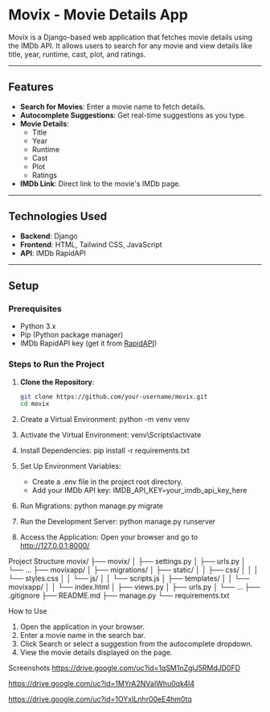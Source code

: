 # Movix - Movie Details App

Movix is a Django-based web application that fetches movie details using the IMDb API. It allows users to search for any movie and view details like title, year, runtime, cast, plot, and ratings.

---

## Features
- **Search for Movies**: Enter a movie name to fetch details.
- **Autocomplete Suggestions**: Get real-time suggestions as you type.
- **Movie Details**:
  - Title
  - Year
  - Runtime
  - Cast
  - Plot
  - Ratings
- **IMDb Link**: Direct link to the movie's IMDb page.

---

## Technologies Used
- **Backend**: Django
- **Frontend**: HTML, Tailwind CSS, JavaScript
- **API**: IMDb RapidAPI

---

## Setup

### Prerequisites
- Python 3.x
- Pip (Python package manager)
- IMDb RapidAPI key (get it from [RapidAPI](https://rapidapi.com/apidojo/api/imdb8))

### Steps to Run the Project

1. **Clone the Repository**:
   ```bash
   git clone https://github.com/your-username/movix.git
   cd movix

2. Create a Virtual Environment:
    python -m venv venv

3. Activate the Virtual Environment:
    venv\Scripts\activate

4. Install Dependencies:
    pip install -r requirements.txt

5. Set Up Environment Variables:
   * Create a .env file in the project root directory.
   * Add your IMDb API key:
      IMDB_API_KEY=your_imdb_api_key_here

6. Run Migrations:
    python manage.py migrate

7. Run the Development Server:
    python manage.py runserver

8. Access the Application:
    Open your browser and go to http://127.0.0.1:8000/

Project Structure
movix/
├── movix/
│   ├── settings.py
│   ├── urls.py
│   └── ...
├── movixapp/
│   ├── migrations/
│   ├── static/
│   │   ├── css/
│   │   │   └── styles.css
│   │   └── js/
│   │       └── scripts.js
│   ├── templates/
│   │   └── movixapp/
│   │       └── index.html
│   ├── views.py
│   ├── urls.py
│   └── ...
├── .gitignore
├── README.md
├── manage.py
└── requirements.txt

How to Use
1. Open the application in your browser.
2. Enter a movie name in the search bar.
3. Click Search or select a suggestion from the autocomplete dropdown.
4. View the movie details displayed on the page.

Screenshots
https://drive.google.com/uc?id=1qSM1nZglJ5RMdJD0FD

https://drive.google.com/uc?id=1MYrA2NVaIWhu0qk4l4

https://drive.google.com/uc?id=1OYxILnhr00eE4hm0tq